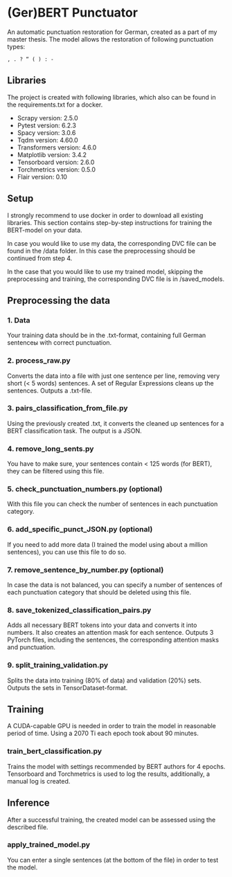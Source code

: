 # (Ger)BERT Punctuator
An automatic punctuation restoration for German, created as a part of my master thesis. The model allows the restoration of following punctuation types:

```
, . ? “ ( ) : -
```

## Libraries
The project is created with following libraries, which also can be found in the requirements.txt for a docker.

* Scrapy version: 2.5.0
* Pytest version: 6.2.3
* Spacy version: 3.0.6
* Tqdm version: 4.60.0
* Transformers version: 4.6.0
* Matplotlib version: 3.4.2
* Tensorboard version: 2.6.0
* Torchmetrics version: 0.5.0 
* Flair version: 0.10

## Setup
I strongly recommend to use docker in order to download all existing libraries. This section contains step-by-step instructions for training the BERT-model on your data.

In case you would like to use my data, the corresponding DVC file can be found in the /data folder. In this case the preprocessing should be continued from step 4.

In the case that you would like to use my trained model, skipping the preprocessing and training, the corresponding DVC file is in /saved_models.

## Preprocessing the data

### 1. Data
Your training data should be in the .txt-format, containing full German sentenceы with correct punctuation.

### 2. process_raw.py
Converts the data into a file with just one sentence per line, removing very short (< 5 words) sentences. A set of Regular Expressions cleans up the sentences. Outputs a .txt-file.

### 3. pairs_classification_from_file.py
Using the previously created .txt, it converts the cleaned up sentences for a BERT classification task. The output is a JSON.

### 4. remove_long_sents.py
You have to make sure, your sentences contain < 125 words (for BERT), they can be filtered using this file.

### 5. check_punctuation_numbers.py (optional)
With this file you can check the number of sentences in each punctuation category.

### 6. add_specific_punct_JSON.py (optional)
If you need to add more data (I trained the model using about a million sentences), you can use this file to do so.

### 7. remove_sentence_by_number.py (optional)
In case the data is not balanced, you can specify a number of sentences of each punctuation category that should be deleted using this file.

### 8. save_tokenized_classification_pairs.py
Adds all necessary BERT tokens into your data and converts it into numbers. It also creates an attention mask for each sentence. Outputs 3 PyTorch files, including the sentences, the corresponding attention masks and punctuation.

### 9. split_training_validation.py
Splits the data into training (80% of data) and validation (20%) sets. Outputs the sets in TensorDataset-format.

## Training
A CUDA-capable GPU is needed in order to train the model in reasonable period of time. Using a 2070 Ti each epoch took about 90 minutes.

### train_bert_classification.py
Trains the model with settings recommended by BERT authors for 4 epochs. Tensorboard and Torchmetrics is used to log the results, additionally, a manual log is created.

## Inference
After a successful training, the created model can be assessed using the described file.

### apply_trained_model.py
You can enter a single sentences (at the bottom of the file) in order to test the model.
